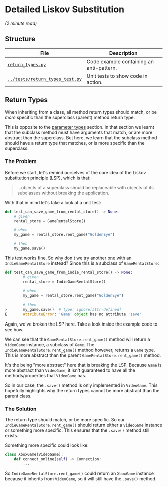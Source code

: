 # Detailed Liskov Substitution

_(2 minute read)_

## Structure

| File      | Description |
| ----------- | ----------- |
| [`return_types.py`](return_types.py)      | Code example containing an anti-pattern.       |
| [`../tests/return_types_test.py`](../tests/return_types_test.py)   | Unit tests to show code in action.        |

## Return Types

When inheriting from a class, all method return types should match, or be _more_
specific than the superclass (parent) method return type.

This is opposite to the [parameter types](ParameterTypes.md) section. In that section
we learnt that the subclass method must have arguments that match, or are more abstract
than the superclass. But here, we learn that the subclass method should have a return
type that matches, or is more specific than the superclass.

### The Problem

Before we start, let's remind ourselves of the core idea of the Liskov substitution 
principle (LSP), which is that:

> ...objects of a superclass should be replaceable with objects of its subclasses 
> without breaking the application.

With that in mind let's take a look at a unit test:

```python
def test_can_save_game_from_rental_store() -> None:
    # given
    rental_store = GameRentalStore()

    # when
    my_game = rental_store.rent_game("GoldenEye")

    # then
    my_game.save()
```

This test works fine. So why don't we try another one with an `IndieGameRentalStore`
instead? Since this is a subclass of `GameRentalStore`:

```python
def test_can_save_game_from_indie_rental_store() -> None:
        # given
        rental_store = IndieGameRentalStore()
    
        # when
        my_game = rental_store.rent_game("GoldenEye")
    
        # then
>       my_game.save()  # type: ignore[attr-defined]
E       AttributeError: 'Game' object has no attribute 'save'
```

Again, we've broken the LSP here. Take a look inside the example code to see how.

We can see that the `GameRentalStore.rent_game()` method will return a `VideoGame`
instance, a subclass of `Game`. The `IndieGameRentalStore.rent_game()` method however,
returns a `Game` type. This is more abstract than the parent `GameRentalStore.rent_game()`
method.

It's the being "more abstract" here that is breaking the LSP. Because `Game` is more 
abstract than `VideoGame`, it isn't guaranteed to have all the methods/properties that
`VideoGame` has.

So in our case, the `.save()` method is only implemented in `VideoGame`. This 
hopefully highlights why the return types cannot be more abstract than the parent 
class.

### The Solution

The return type should match, or be more specific. So our
`IndieGameRentalStore.rent_game()` should return either a `VideoGame` instance or 
something more specific. This ensures that the `.save()` method still exists.

Something more specific could look like:

```python
class XboxGame(VideoGame):
    def connect_online(self) -> Connection:
        ...
```

So `IndieGameRentalStore.rent_game()` could return an `XboxGame` instance because it 
inherits from `VideoGame`, so it will still have the `.save()` method.
